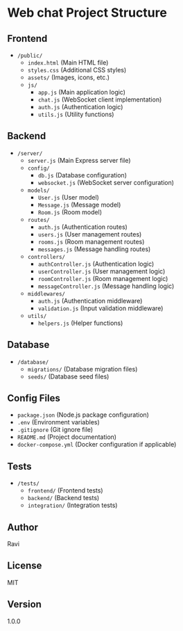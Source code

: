 # Web chat Project Structure

## Frontend
- `/public/`
  - `index.html` (Main HTML file)
  - `styles.css` (Additional CSS styles)
  - `assets/` (Images, icons, etc.)
  - `js/`
    - `app.js` (Main application logic)
    - `chat.js` (WebSocket client implementation)
    - `auth.js` (Authentication logic)
    - `utils.js` (Utility functions)

## Backend
- `/server/`
  - `server.js` (Main Express server file)
  - `config/`
    - `db.js` (Database configuration)
    - `websocket.js` (WebSocket server configuration)
  - `models/`
    - `User.js` (User model)
    - `Message.js` (Message model)
    - `Room.js` (Room model)
  - `routes/`
    - `auth.js` (Authentication routes)
    - `users.js` (User management routes)
    - `rooms.js` (Room management routes)
    - `messages.js` (Message handling routes)
  - `controllers/`
    - `authController.js` (Authentication logic)
    - `userController.js` (User management logic)
    - `roomController.js` (Room management logic)
    - `messageController.js` (Message handling logic)
  - `middlewares/`
    - `auth.js` (Authentication middleware)
    - `validation.js` (Input validation middleware)
  - `utils/`
    - `helpers.js` (Helper functions)

## Database
- `/database/`
  - `migrations/` (Database migration files)
  - `seeds/` (Database seed files)

## Config Files
- `package.json` (Node.js package configuration)
- `.env` (Environment variables)
- `.gitignore` (Git ignore file)
- `README.md` (Project documentation)
- `docker-compose.yml` (Docker configuration if applicable)

## Tests
- `/tests/`
  - `frontend/` (Frontend tests)
  - `backend/` (Backend tests)
  - `integration/` (Integration tests)

## Author
Ravi

## License
MIT

## Version
1.0.0
